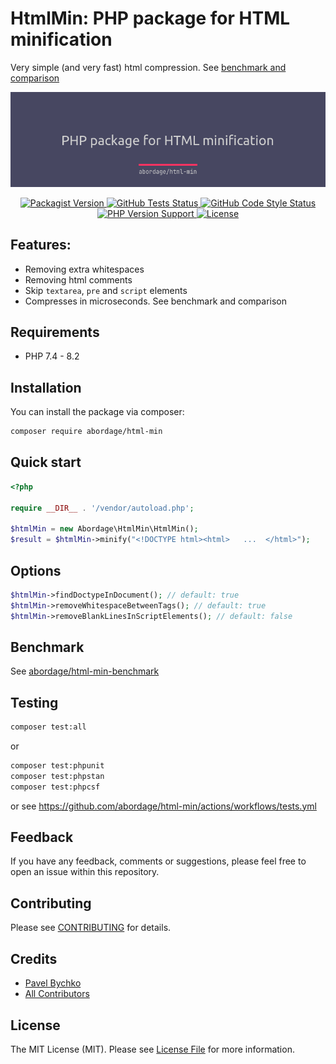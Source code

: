 <!--suppress HtmlDeprecatedAttribute -->

# HtmlMin: PHP package for HTML minification

Very simple (and very fast) html compression. See [benchmark and comparison](https://github.com/abordage/html-min-benchmark)

<p style="text-align: center;" align="center">
    <img alt="HtmlMin" src="https://github.com/abordage/html-min/blob/master/docs/images/abordage-html-min-cover.png?raw=true">
</p>

<p style="text-align: center;" align="center">


<a href="https://packagist.org/packages/abordage/html-min" title="Packagist version">
    <img alt="Packagist Version" src="https://img.shields.io/packagist/v/abordage/html-min">
</a>


<a href="https://github.com/abordage/html-min/actions/workflows/tests.yml" title="GitHub Tests Status">
    <img alt="GitHub Tests Status" src="https://img.shields.io/github/actions/workflow/status/abordage/html-min/tests.yml?label=tests">
</a>

<a href="https://github.com/abordage/html-min/actions/workflows/tests.yml" title="GitHub Code Style Status">
    <img alt="GitHub Code Style Status" src="https://img.shields.io/github/actions/workflow/status/abordage/html-min/php-cs-fixer.yml?label=code%20style">
</a>

<a href="https://www.php.net/" title="PHP version">
    <img alt="PHP Version Support" src="https://img.shields.io/packagist/php-v/abordage/html-min">
</a>

<a href="https://github.com/abordage/html-min/blob/master/README.md" title="License">
    <img alt="License" src="https://img.shields.io/github/license/abordage/html-min">
</a>

</p>

## Features:
- Removing extra whitespaces
- Removing html comments
- Skip `textarea`, `pre` and `script` elements
- Compresses in microseconds. See benchmark and comparison

## Requirements
- PHP 7.4 - 8.2

## Installation

You can install the package via composer:

```bash
composer require abordage/html-min
```

## Quick start

```php
<?php

require __DIR__ . '/vendor/autoload.php';

$htmlMin = new Abordage\HtmlMin\HtmlMin();
$result = $htmlMin->minify("<!DOCTYPE html><html>   ...  </html>");
```
## Options

```php
$htmlMin->findDoctypeInDocument(); // default: true
$htmlMin->removeWhitespaceBetweenTags(); // default: true
$htmlMin->removeBlankLinesInScriptElements(); // default: false
```

## Benchmark

See [abordage/html-min-benchmark](https://github.com/abordage/html-min-benchmark)

## Testing

```bash
composer test:all
```

or

```bash
composer test:phpunit
composer test:phpstan
composer test:phpcsf
```

or see https://github.com/abordage/html-min/actions/workflows/tests.yml

## Feedback

If you have any feedback, comments or suggestions, please feel free to open an issue within this repository.

## Contributing

Please see [CONTRIBUTING](https://github.com/abordage/.github/blob/master/CONTRIBUTING.md) for details.

## Credits

- [Pavel Bychko](https://github.com/abordage)
- [All Contributors](https://github.com/abordage/html-min/graphs/contributors)

## License

The MIT License (MIT). Please see [License File](LICENSE.md) for more information.
